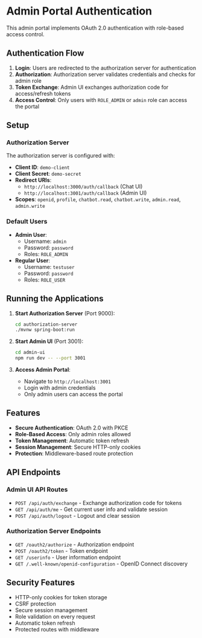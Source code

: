 # Admin Portal Authentication

This admin portal implements OAuth 2.0 authentication with role-based access control.

## Authentication Flow

1. **Login**: Users are redirected to the authorization server for authentication
2. **Authorization**: Authorization server validates credentials and checks for admin role
3. **Token Exchange**: Admin UI exchanges authorization code for access/refresh tokens
4. **Access Control**: Only users with `ROLE_ADMIN` or `admin` role can access the portal

## Setup

### Authorization Server

The authorization server is configured with:

- **Client ID**: `demo-client`
- **Client Secret**: `demo-secret`
- **Redirect URIs**:
  - `http://localhost:3000/auth/callback` (Chat UI)
  - `http://localhost:3001/auth/callback` (Admin UI)
- **Scopes**: `openid`, `profile`, `chatbot.read`, `chatbot.write`, `admin.read`, `admin.write`

### Default Users

- **Admin User**:
  - Username: `admin`
  - Password: `password`
  - Roles: `ROLE_ADMIN`
- **Regular User**:
  - Username: `testuser`
  - Password: `password`
  - Roles: `ROLE_USER`

## Running the Applications

1. **Start Authorization Server** (Port 9000):

   ```bash
   cd authorization-server
   ./mvnw spring-boot:run
   ```

2. **Start Admin UI** (Port 3001):

   ```bash
   cd admin-ui
   npm run dev -- --port 3001
   ```

3. **Access Admin Portal**:
   - Navigate to `http://localhost:3001`
   - Login with admin credentials
   - Only admin users can access the portal

## Features

- **Secure Authentication**: OAuth 2.0 with PKCE
- **Role-Based Access**: Only admin roles allowed
- **Token Management**: Automatic token refresh
- **Session Management**: Secure HTTP-only cookies
- **Protection**: Middleware-based route protection

## API Endpoints

### Admin UI API Routes

- `POST /api/auth/exchange` - Exchange authorization code for tokens
- `GET /api/auth/me` - Get current user info and validate session
- `POST /api/auth/logout` - Logout and clear session

### Authorization Server Endpoints

- `GET /oauth2/authorize` - Authorization endpoint
- `POST /oauth2/token` - Token endpoint
- `GET /userinfo` - User information endpoint
- `GET /.well-known/openid-configuration` - OpenID Connect discovery

## Security Features

- HTTP-only cookies for token storage
- CSRF protection
- Secure session management
- Role validation on every request
- Automatic token refresh
- Protected routes with middleware
